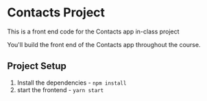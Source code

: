 # Contacts Project

This is a front end code for the Contacts app in-class project

You'll build the front end of the Contacts app throughout the course.

## Project Setup

1. Install the dependencies - `npm install`
2. start the frontend - `yarn start`
